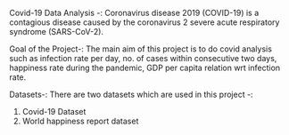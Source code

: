 Covid-19 Data Analysis -:
Coronavirus disease 2019 (COVID-19) is a contagious disease caused by the coronavirus 2 severe acute respiratory syndrome (SARS-CoV-2).

Goal of the Project-:
The main aim of this project is to do covid analysis such as infection rate per day, no. of cases within consecutive two days, happiness rate during the pandemic, GDP per capita relation wrt infection rate.

Datasets-:
There are two datasets which are used in this project -:
1) Covid-19 Dataset
2) World happiness report dataset
